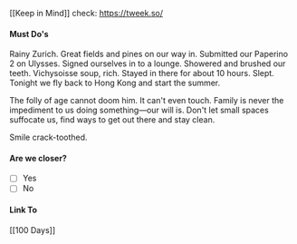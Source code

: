 [[Keep in Mind]]
check: https://tweek.so/
#### Must Do's

Rainy Zurich. Great fields and pines on our way in. Submitted our Paperino 2 on Ulysses. Signed ourselves in to a lounge. Showered and brushed our teeth. Vichysoisse soup, rich. Stayed in there for about 10 hours. Slept. Tonight we fly back to Hong Kong and start the summer. 

The folly of age cannot doom him. It can't even touch. 
Family is never the impediment to us doing something—our will is.
Don't let small spaces suffocate us, find ways to get out there and stay clean.

Smile crack-toothed.
#### Are we closer?
- [ ] Yes
- [ ] No
#### Link To
[[100 Days]]